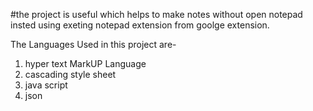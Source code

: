 #the project is useful which helps to make notes without open notepad insted using exeting notepad extension from goolge extension.

The Languages Used in this project are-
1. hyper text MarkUP Language
2. cascading style sheet
3. java script
4. json
